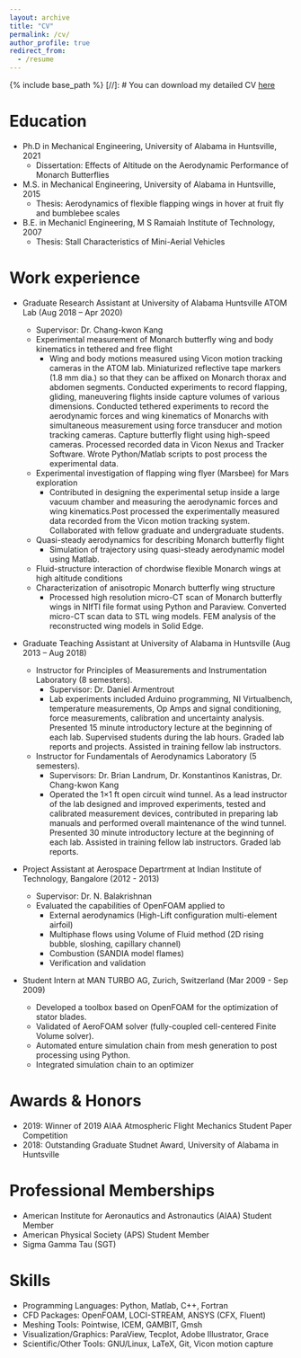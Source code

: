 ```yaml
---
layout: archive
title: "CV"
permalink: /cv/
author_profile: true
redirect_from:
  - /resume
---
```


{% include base_path %}
[//]: # You can download my detailed CV [here]()

Education
======

* Ph.D in Mechanical Engineering, University of Alabama in Huntsville, 2021
  * Dissertation: Effects of Altitude on the Aerodynamic Performance of Monarch Butterflies
* M.S. in Mechanical Engineering, University of Alabama in Huntsville, 2015
  * Thesis: Aerodynamics of flexible flapping wings in hover at fruit fly and bumblebee scales
* B.E. in Mechanicl Engineering, M S Ramaiah Institute of Technology, 2007
  * Thesis: Stall Characteristics of Mini-Aerial Vehicles

Work experience
======
* Graduate Research Assistant at University of Alabama Huntsville  ATOM Lab (Aug 2018 – Apr 2020)
  * Supervisor: Dr. Chang-kwon Kang
  * Experimental measurement of Monarch butterfly wing and body kinematics in tethered and free flight
    * Wing and body motions measured using Vicon motion tracking cameras in the ATOM lab. Miniaturized reflective tape markers (1.8 mm dia.) so that they can be affixed on Monarch thorax and abdomen segments. Conducted experiments to record flapping, gliding, maneuvering flights inside capture volumes of various dimensions. Conducted tethered experiments to record the aerodynamic forces and wing kinematics of Monarchs with simultaneous measurement using force transducer and motion tracking cameras. Capture butterfly flight using high-speed cameras. Processed recorded data in Vicon Nexus and Tracker Software. Wrote Python/Matlab scripts to post process the experimental data.
  * Experimental investigation of flapping wing flyer (Marsbee) for Mars exploration
    * Contributed in designing the experimental setup inside a large vacuum chamber and measuring the aerodynamic forces and wing kinematics.Post processed the experimentally measured data recorded from the Vicon motion tracking system. Collaborated with fellow graduate and undergraduate students.
  * Quasi-steady aerodynamics for describing Monarch butterfly flight
    * Simulation of trajectory using quasi-steady aerodynamic model using Matlab.
  * Fluid-structure interaction of chordwise flexible Monarch wings at high altitude conditions
  * Characterization of anisotropic Monarch butterfly wing structure
    * Processed high resolution micro-CT scan of Monarch butterfly wings in NIfTI file format using Python and Paraview. Converted micro-CT scan data to STL wing models. FEM analysis of the reconstructed wing models in Solid Edge.
    
* Graduate Teaching Assistant at University of Alabama in Huntsville (Aug 2013 – Aug 2018)
  * Instructor for Principles of Measurements and Instrumentation Laboratory (8 semesters).
    * Supervisor: Dr. Daniel Armentrout
    * Lab experiments included Arduino programming, NI Virtualbench, temperature measurements, Op Amps and signal conditioning, force measurements, calibration and uncertainty analysis. Presented 15 minute introductory lecture at the beginning of each lab. Supervised students during the lab hours. Graded lab reports and projects. Assisted in training fellow lab instructors.
  * Instructor for Fundamentals of Aerodynamics Laboratory (5 semesters).
    * Supervisors: Dr. Brian Landrum, Dr. Konstantinos Kanistras, Dr. Chang-kwon Kang
    * Operated the 1×1 ft open circuit wind tunnel. As a lead instructor of the lab designed and improved experiments, tested and calibrated measurement devices, contributed in preparing lab manuals and performed overall maintenance of the wind tunnel. Presented 30 minute introductory lecture at the beginning of each lab. Assisted in training fellow lab instructors. Graded lab reports.

* Project Assistant at Aerospace Departrment at Indian Institute of Technology, Bangalore (2012 - 2013)
  * Supervisor: Dr. N. Balakrishnan
  * Evaluated the capabilities of OpenFOAM applied to
    * External aerodynamics (High-Lift configuration multi-element airfoil)
    * Multiphase flows using Volume of Fluid method (2D rising bubble, sloshing, capillary channel)	
    * Combustion (SANDIA model flames)
    * Verification and validation
    
* Student Intern at MAN TURBO AG, Zurich, Switzerland (Mar 2009 - Sep 2009)
    * Developed a toolbox based on OpenFOAM for the optimization of stator blades.
    * Validated of AeroFOAM solver (fully-coupled cell-centered Finite Volume solver).
    * Automated enture simulation chain from mesh generation to post processing using Python.
    * Integrated simulation chain to an optimizer


Awards & Honors
=======
* 2019: Winner of 2019 AIAA Atmospheric Flight Mechanics Student Paper Competition 
* 2018: Outstanding Graduate Studnet Award, University of Alabama in Huntsville

Professional Memberships
======
* American Institute for Aeronautics and Astronautics (AIAA) Student Member
* American Physical Society (APS) Student Member
* Sigma Gamma Tau (SGT) 



Skills
======
* Programming Languages: Python, Matlab, C++, Fortran
* CFD Packages: OpenFOAM, LOCI-STREAM, ANSYS (CFX, Fluent)
* Meshing Tools: Pointwise, ICEM, GAMBIT, Gmsh
* Visualization/Graphics: ParaView, Tecplot, Adobe Illustrator, Grace
* Scientific/Other Tools: GNU/Linux, LaTeX, Git, Vicon motion capture

